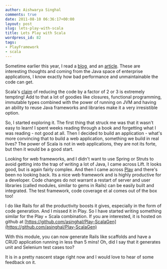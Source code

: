 ```yaml
---
author: Aishwarya Singhal
comments: true
date: 2011-08-10 06:36:17+00:00
layout: post
slug: lets-play-with-scala
title: Lets Play with Scala
wordpress_id: 82
tags:
- PlayFramework
- scala
---
```


Sometime earlier this year, I read a [blog ](http://ikaisays.com/2009/04/02/twitter-ruby-on-rails-scala-and-people-who-dont-rtfa/) and an [article](http://www.theregister.co.uk/2009/04/01/twitter_on_scala/). These are interesting thoughts and coming from the Java space of enterprise applications, I know exactly how bad performance and unmaintainable the code can get.

Scala's [claim](http://www.scala-lang.org/) of reducing the code by a factor of 2 or 3 is extremely tempting! Add to that a lot of goodies like closures, functional programming, immutable types combined with the power of running on JVM and having an ability to reuse Java frameworks and libraries make it a very irresistible option.

So, I started exploring it. The first thing that struck me was that it wasn't easy to learn! I spent weeks reading through a book and forgetting what I was reading - not good at all. Then I decided to build an application - what's more convincing that to build a web application, something we build in real lives? The power of Scala is not in web applications, they are not its forte, but then it would be a good start.

Looking for web frameworks, and I didn't want to use Spring or Struts to avoid getting into the trap of writing a lot of Java, I came across Lift. It looks good, but is again fairly complex. And then I came across [Play](http://www.playframework.org/) and there's been no looking back. Its a nice web framework and is highly productive for a developer. Code changes do not warrant a restart of server and user libraries (called modules, similar to gems in Rails) can be easily built and integrated. The test framework, code coverage et al comes out of the box too!

I do like Rails for all the productivity boosts it gives, especially in the form of code generation. And I missed it in Play. So I have started writing something similar for the Play + Scala combination. If you are interested, it is hosted on github at [https://github.com/asinghal/Play-ScalaGen](https://github.com/asinghal/Play-ScalaGen)

With this module, you can now generate Rails like scaffolds and have a CRUD application running in less than 5 mins! Oh, did I say that it generates unit and Selenium test cases too?

It is in a pretty nascent stage right now and I would love to hear of some feedback on it.






